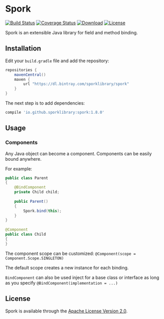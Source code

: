# Spork
[![Build Status][build-status-svg]][build-status-link]
[![Coverage Status][coverage-svg]][coverage-link]
[![Download][download-svg]][download-link]
[![License][license-svg]][license-link]

Spork is an extensible Java library for field and method binding.

## Installation

Edit your `build.gradle` file and add the repository:

```groovy
repositories {
    mavenCentral()
    maven {
        url "https://dl.bintray.com/sporklibrary/spork"
    }
}
```

The next step is to add dependencies:

```groovy
compile 'io.github.sporklibrary:spork:1.8.0'
```

## Usage

### Components

Any Java object can become a component. Components can be easily bound anywhere.

For example:

```java
public class Parent
{
    @BindComponent
    private Child child;
 
    public Parent()
    {
        Spork.bind(this);
    }
}
 
@Component
public class Child
{
}
```

The component scope can be customized: `@Component(scope = Component.Scope.SINGLETON)`

The default scope creates a new instance for each binding.

`BindComponent` can also be used inject for a base class or interface as long as you specify `@BindComponent(implementation = ...)`

## License

Spork is available through the [Apache License Version 2.0](http://www.apache.org/licenses/LICENSE-2.0).

[build-status-svg]: http://img.shields.io/travis/SporkLibrary/Spork/master.svg?style=flat
[build-status-link]: https://travis-ci.org/SporkLibrary/Spork
[download-svg]: https://api.bintray.com/packages/sporklibrary/spork/spork/images/download.svg
[download-link]: https://bintray.com/sporklibrary/spork/spork/_latestVersion
[license-svg]: https://img.shields.io/badge/license-Apache%202.0-lightgrey.svg?style=flat
[license-link]: https://github.com/SporkLibrary/Spork/blob/master/LICENSE
[coverage-svg]: https://coveralls.io/repos/github/SporkLibrary/Spork/badge.svg?branch=master
[coverage-link]: https://coveralls.io/github/SporkLibrary/Spork?branch=master
